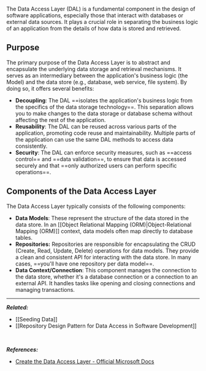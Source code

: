 
The Data Access Layer (DAL) is a fundamental component in the design of software applications, especially those that interact with databases or external data sources. It plays a crucial role in separating the business logic of an application from the details of how data is stored and retrieved. 

Purpose
---
The primary purpose of the Data Access Layer is to abstract and encapsulate the underlying data storage and retrieval mechanisms. It serves as an intermediary between the application's business logic (the Model) and the data store (e.g., database, web service, file system). By doing so, it offers several benefits:
- **Decoupling**: The DAL ==isolates the application's business logic from the specifics of the data storage technology==. This separation allows you to make changes to the data storage or database schema without affecting the rest of the application.    
- **Reusability**: The DAL can be reused across various parts of the application, promoting code reuse and maintainability. Multiple parts of the application can use the same DAL methods to access data consistently.
- **Security**: The DAL can enforce security measures, such as ==access control== and ==data validation==, to ensure that data is accessed securely and that ==only authorized users can perform specific operations==.

**Components of the Data Access Layer**
---
The Data Access Layer typically consists of the following components:

- **Data Models**: These represent the structure of the data stored in the data store. In an [[Object Relational Mapping (ORM)|Object-Relational Mapping (ORM)]] context, data models often map directly to database tables. 
- **Repositories:** Repositories are responsible for encapsulating the CRUD (Create, Read, Update, Delete) operations for data models. They provide a clean and consistent API for interacting with the data store. In many cases, ==you'll have one repository per data model==.
- **Data Context/Connection**: This component manages the connection to the data store, whether it's a database connection or a connection to an external API. It handles tasks like opening and closing connections and managing transactions.


----
***Related:***
- [[Seeding Data]]
- [[Repository Design Pattern for Data Access in Software Development]]
<br>

***References:***
- [Create the Data Access Layer - Official Microsoft Docs](https://learn.microsoft.com/en-us/aspnet/web-forms/overview/getting-started/getting-started-with-aspnet-45-web-forms/create_the_data_access_layer)



